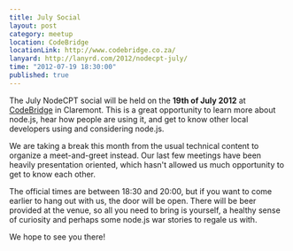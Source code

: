 ```yaml
---
title: July Social
layout: post
category: meetup
location: CodeBridge
locationLink: http://www.codebridge.co.za/
lanyard: http://lanyrd.com/2012/nodecpt-july/
time: "2012-07-19 18:30:00"
published: true
---
```

The July NodeCPT social will be held on the __19th of July 2012__ at [CodeBridge](http://www.codebridge.co.za/) in Claremont. This is a great opportunity to learn more about node.js, hear how people are using it, and get to know other local developers using and considering node.js.

We are taking a break this month from the usual technical content to organize a meet-and-greet instead. Our last few meetings have been heavily presentation oriented, which hasn't allowed us much opportunity to get to know each other.

The official times are between 18:30 and 20:00, but if you want to come earlier to hang out with us, the door will be open. There will be beer provided at the venue, so all you need to bring is yourself, a healthy sense of curiosity and perhaps some node.js war stories to regale us with.

We hope to see you there!